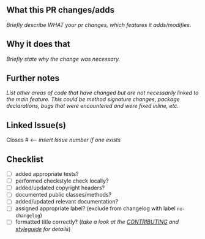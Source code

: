 ## What this PR changes/adds

_Briefly describe WHAT your pr changes, which features it adds/modifies._

## Why it does that

_Briefly state why the change was necessary._

## Further notes

_List other areas of code that have changed but are not necessarily linked to the main feature. This could be method signature changes, package declarations, bugs that were encountered and were fixed inline, etc._

## Linked Issue(s)

Closes # <-- _insert Issue number if one exists_

## Checklist

- [ ] added appropriate tests?
- [ ] performed checkstyle check locally?
- [ ] added/updated copyright headers?
- [ ] documented public classes/methods?
- [ ] added/updated relevant documentation?
- [ ] assigned appropriate label? (exclude from changelog with label `no-changelog`)
- [ ] formatted title correctly? (_take a look at the [CONTRIBUTING](https://github.com/eclipse-dataspaceconnector/DataSpaceConnector/blob/main/CONTRIBUTING.md#submit-a-pull-request) and [styleguide](https://github.com/eclipse-dataspaceconnector/DataSpaceConnector/blob/main/styleguide.md) for details_)
